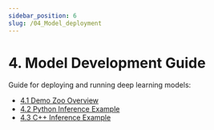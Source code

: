 ```yaml
---
sidebar_position: 6
slug: /04_Model_deployment
---
```



# 4. Model Development Guide

Guide for deploying and running deep learning models:

- [4.1 Demo Zoo Overview](4.1_Demo_Zoo_Overview.md)
- [4.2 Python Inference Example](4.2_Python_Inference_Example.md)
- [4.3 C++ Inference Example](4.3_CPP_Inference_Example.md)
